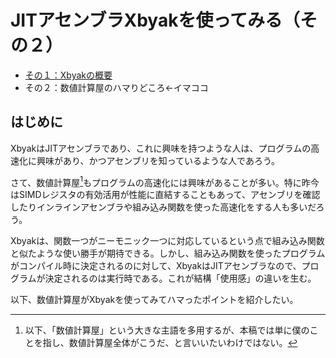 # JITアセンブラXbyakを使ってみる（その２）

* [その１：Xbyakの概要](https://qiita.com/kaityo256/items/a9e6d32f20096d791817)
* その２：数値計算屋のハマりどころ←イマココ

## はじめに

XbyakはJITアセンブラであり、これに興味を持つような人は、プログラムの高速化に興味があり、かつアセンブリを知っているような人であろう。

さて、数値計算屋[^1]もプログラムの高速化には興味があることが多い。特に昨今はSIMDレジスタの有効活用が性能に直結することもあって、アセンブリを確認したりインラインアセンブラや組み込み関数を使った高速化をする人も多いだろう。

[^1]: 以下、「数値計算屋」という大きな主語を多用するが、本稿では単に僕のことを指し、数値計算屋全体がこうだ、と言いいたいわけではない。

Xbyakは、関数一つがニーモニック一つに対応しているという点で組み込み関数と似たような使い勝手が期待できる。しかし、組み込み関数を使ったプログラムがコンパイル時に決定されるのに対して、XbyakはJITアセンブラなので、プログラムが決定されるのは実行時である。これが結構「使用感」の違いを生む。

以下、数値計算屋がXbyakを使ってみてハマったポイントを紹介したい。